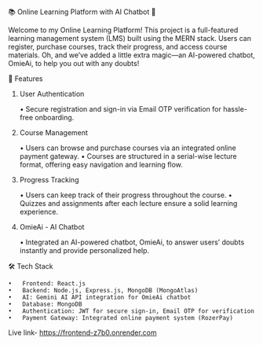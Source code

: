  📚 Online Learning Platform with AI Chatbot 🤖

Welcome to my Online Learning Platform! This project is a full-featured learning management system (LMS) built using the MERN stack. Users can register, purchase courses, track their progress, and access course materials. Oh, and we’ve added a little extra magic—an AI-powered chatbot, OmieAi, to help you out with any doubts!

🌟 Features

1. User Authentication

	•	Secure registration and sign-in via Email OTP verification for hassle-free onboarding.

2. Course Management

	•	Users can browse and purchase courses via an integrated online payment gateway.
	•	Courses are structured in a serial-wise lecture format, offering easy navigation and learning flow.

3. Progress Tracking

	•	Users can keep track of their progress throughout the course.
	•	Quizzes and assignments after each lecture ensure a solid learning experience.

4. OmieAi - AI Chatbot

	•	Integrated an AI-powered chatbot, OmieAi, to answer users’ doubts instantly and provide personalized help.

🛠️ Tech Stack

	•	Frontend: React.js
	•	Backend: Node.js, Express.js, MongoDB (MongoAtlas)
	•	AI: Gemini AI API integration for OmieAi chatbot
	•	Database: MongoDB
	•	Authentication: JWT for secure sign-in, Email OTP for verification
	•	Payment Gateway: Integrated online payment system (RozerPay)

 Live link- https://frontend-z7b0.onrender.com
